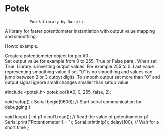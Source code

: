# Potek
         ------Potek Library by Ourniti------
         
A library for faster potentiometer instantiation with output value mapping and smoothing.

Howto example.

Create a potentiometer object for pin A0  
Set output value for example from 0 to 255.
True or False para,.
When set True. Library is inverting output values. For example 255 to 0.
Last value representing smoothing value if set "0" is no smoothing and values can jump between 2 or 3 outpyt digits.
To smooth output set more than "0" and output signal ignore small changes smaller than setup value.
         
#include <potek.h>
potek pot1(A0, 0, 255, false, 2); 

void setup() {
         Serial.begin(9600); // Start serial communication for debugging
         }
         
void loop() {
  int p1 = pot1.read(); // Read the value of potentiometer p1
  Serial.print("Potentiometer 1 = ");
  Serial.println(p1);
  delay(100); // Wait for a short time
}

         
